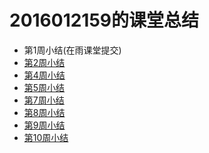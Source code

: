 

2016012159的课堂总结
===
* 第1周小结(在雨课堂提交)
* [第2周小结](https://github.com/saturn-lab/FBDQA-2020A/blob/master/Memos/Study-Memo/2159-Day2-cannonballsvr.md)
* [第4周小结](https://github.com/saturn-lab/FBDQA-2020A/blob/master/Memos/Study-Memo/2159-Day4-cannonballsvr.md)
* [第5周小结](https://github.com/saturn-lab/FBDQA-2020A/blob/master/Memos/Study-Memo/2159-Day5-cannonballsvr.md)
* [第7周小结](https://github.com/saturn-lab/FBDQA-2020A/blob/master/Memos/Study-Memo/2159-Day7-cannonballsvr.md)
* [第8周小结](https://github.com/saturn-lab/FBDQA-2020A/blob/master/Memos/Study-Memo/2159-Day8-cannonballsvr.md)
* [第9周小结](https://github.com/saturn-lab/FBDQA-2020A/blob/master/Memos/Study-Memo/2159-Day9-cannonballsvr.md)
* [第10周小结](https://github.com/saturn-lab/FBDQA-2020A/blob/master/Memos/Study-Memo/2159-Day10-cannonballsvr.md)
